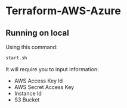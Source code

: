 # Terraform-AWS-Azure

## Running on local
Using this command:
```bash
start.sh
```

It will require you to input information:

- AWS Access Key Id
- AWS Secret Access Key
- Instance Id
- S3 Bucket